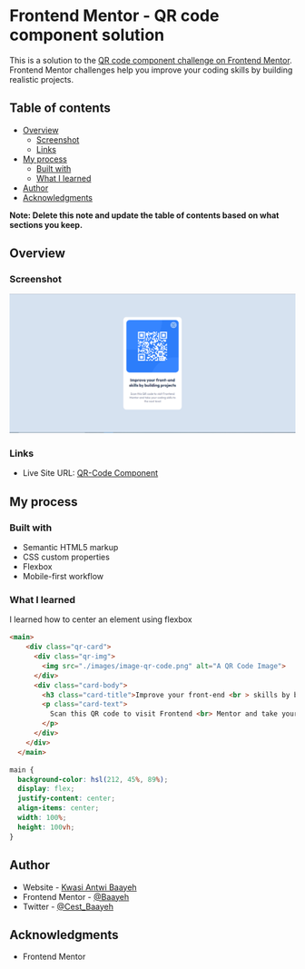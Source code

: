 # Frontend Mentor - QR code component solution

This is a solution to the [QR code component challenge on Frontend Mentor](https://www.frontendmentor.io/challenges/qr-code-component-iux_sIO_H). Frontend Mentor challenges help you improve your coding skills by building realistic projects. 

## Table of contents

- [Overview](#overview)
  - [Screenshot](#screenshot)
  - [Links](#links)
- [My process](#my-process)
  - [Built with](#built-with)
  - [What I learned](#what-i-learned)
- [Author](#author)
- [Acknowledgments](#acknowledgments)

**Note: Delete this note and update the table of contents based on what sections you keep.**

## Overview

### Screenshot

![](./screenshot.PNG)


### Links

- Live Site URL: [QR-Code Component](https://baayeh.github.io/qr-code-component/)

## My process

### Built with

- Semantic HTML5 markup
- CSS custom properties
- Flexbox
- Mobile-first workflow


### What I learned

I learned how to center an element using flexbox

```html
<main>
    <div class="qr-card">
      <div class="qr-img">
        <img src="./images/image-qr-code.png" alt="A QR Code Image">
      </div>
      <div class="card-body">
        <h3 class="card-title">Improve your front-end <br > skills by building projects</h3>
        <p class="card-text">
          Scan this QR code to visit Frontend <br> Mentor and take your coding skills to <br> the next level
        </p>
      </div>
    </div>
  </main>
```
```css
main {
  background-color: hsl(212, 45%, 89%);
  display: flex;
  justify-content: center;
  align-items: center;
  width: 100%;
  height: 100vh;
}
```

## Author

- Website - [Kwasi Antwi Baayeh](https://baayeh.github.io/portfolio/)
- Frontend Mentor - [@Baayeh](https://www.frontendmentor.io/profile/Baayeh)
- Twitter - [@Cest_Baayeh](https://twitter.com/Cest_Baayeh)


## Acknowledgments

- Frontend Mentor
